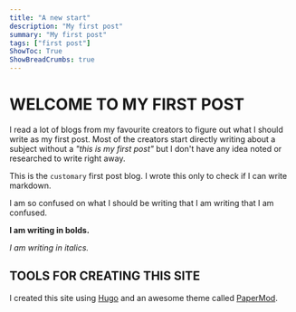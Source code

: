 ```yaml
---
title: "A new start"
description: "My first post"
summary: "My first post"
tags: ["first post"]
ShowToc: True
ShowBreadCrumbs: true
---
```


# WELCOME TO MY FIRST POST

I read a lot of blogs from my favourite creators to figure out what I should write as my first post. Most of the creators start directly writing about a subject without a *"this is my first post"* but I don't have any idea noted or researched to write right away.

This is the `customary` first post blog. I wrote this only to check if I can write markdown.

I am so confused on what I should be writing that I am writing that I am confused.

**I am writing in bolds.** <br>

*I am writing in italics.*


## TOOLS FOR CREATING THIS SITE

I created this site using [Hugo](https://gohugo.io/) and an awesome theme called [PaperMod](https://github.com/adityatelange/hugo-PaperMod).
